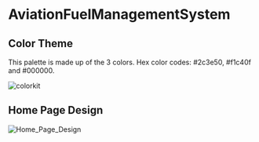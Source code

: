 # AviationFuelManagementSystem


## Color Theme
This palette is made up of the 3 colors. Hex color codes:  #2c3e50,  #f1c40f and  #000000.

![colorkit](https://user-images.githubusercontent.com/45793006/192343378-6b8cfac1-92d2-4bc5-8401-8b476f473963.png)

## Home Page Design

![Home_Page_Design](https://user-images.githubusercontent.com/64595118/192437912-bed83172-63b0-4e40-97ed-d929bd80005e.png)
